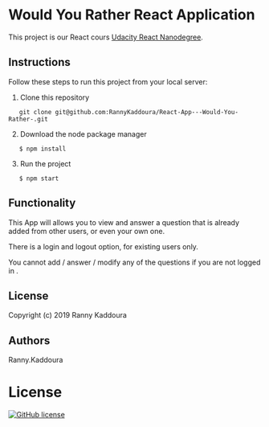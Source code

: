 # Would You Rather React Application

This project is our  React cours [Udacity React Nanodegree](https://www.udacity.com/course/react-nanodegree--nd019).

## Instructions

Follow these steps to run this project from your local server: 

1. Clone this repository


```terminal
   git clone git@github.com:RannyKaddoura/React-App---Would-You-Rather-.git
```


2. Download the node package manager

 
  ```terminal
     $ npm install
  ```


3. Run the project 

 
  ```terminal
     $ npm start
  ```

## Functionality

This App will allows you to view and answer a question that is already added from other users, or even your own one.

There is a login and logout option, for existing users only.

You cannot add / answer / modify any of the questions if you are not logged in .

## License

Copyright (c) 2019 Ranny Kaddoura

## Authors
  Ranny.Kaddoura
 
# License

  [![GitHub license](https://img.shields.io/badge/Copyright-Ranny.Kaddoura-green.svg?longCache=true&style=for-the-badge)](Ranny.Kaddoura) 

